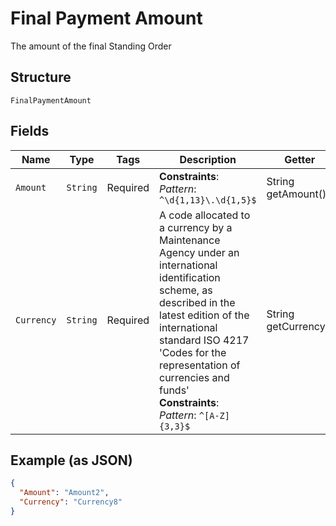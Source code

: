 
# Final Payment Amount

The amount of the final Standing Order

## Structure

`FinalPaymentAmount`

## Fields

| Name | Type | Tags | Description | Getter | Setter |
|  --- | --- | --- | --- | --- | --- |
| `Amount` | `String` | Required | **Constraints**: *Pattern*: `^\d{1,13}\.\d{1,5}$` | String getAmount() | setAmount(String amount) |
| `Currency` | `String` | Required | A code allocated to a currency by a Maintenance Agency under an international identification scheme, as described in the latest edition of the international standard ISO 4217 'Codes for the representation of currencies and funds'<br>**Constraints**: *Pattern*: `^[A-Z]{3,3}$` | String getCurrency() | setCurrency(String currency) |

## Example (as JSON)

```json
{
  "Amount": "Amount2",
  "Currency": "Currency8"
}
```

